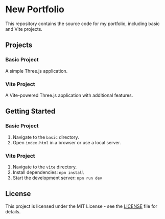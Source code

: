 # New Portfolio

This repository contains the source code for my portfolio, including basic and Vite projects.

## Projects

### Basic Project
A simple Three.js application.

### Vite Project
A Vite-powered Three.js application with additional features.

## Getting Started

### Basic Project
1. Navigate to the `basic` directory.
2. Open `index.html` in a browser or use a local server.

### Vite Project
1. Navigate to the `vite` directory.
2. Install dependencies: `npm install`
3. Start the development server: `npm run dev`

## License

This project is licensed under the MIT License - see the [LICENSE](LICENSE) file for details.
